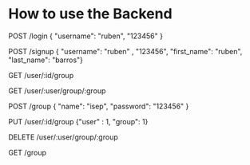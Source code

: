 # How to use the Backend #

POST    /login  { "username": "ruben", "123456" }

POST    /signup { "username": "ruben" , "123456", "first_name": "ruben", "last_name": "barros"}

GET     /user/:id/group 

GET     /user/:user/group/:group

POST    /group { "name": "isep", "password": "123456" }

PUT     /user/:id/group {"user" : 1, "group": 1}

DELETE  /user/:user/group/:group

GET     /group